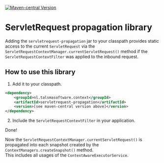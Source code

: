 [![Maven-central Version][maven-img]][maven] 

# ServletRequest propagation library

Adding the `servletrequest-propagation` jar to your classpath
provides static access to the current `ServletRequest`
via the `ServletRequestContextManager.currentServletRequest()` method
if the `ServletRequestContextFilter` was applied to the inbound request.

## How to use this library

1. Add it to your classpath.
  ```xml
  <dependency>
      <groupId>nl.talsmasoftware.context</groupId>
      <artifactId>servletrequest-propagation</artifactId>
      <version>[see maven-central version above]</version>
  </dependency>
  ```

2. Include the `ServletRequestContextFilter` in your application.

Done!

Now the `ServletRequestContextManager.currentServletRequest()` is propagated into each
snapshot created by the `ContextManagers.createSnapshot()` method.  
This includes all usages of the `ContextAwareExecutorService`.


  [maven-img]: https://img.shields.io/maven-central/v/nl.talsmasoftware.context/context-propagation.svg
  [maven]: http://mvnrepository.com/artifact/nl.talsmasoftware.context/servletrequest-propagation
